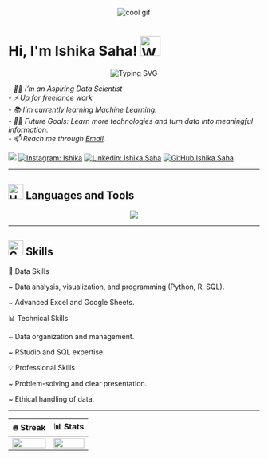 <p align="center">
  <img src="https://drive.google.com/uc?id=1IUMl_BQ-MC15C5Im1L8uKwga5elXEolP" alt="cool gif">
</p>

# Hi, I'm Ishika Saha! <img src="https://raw.githubusercontent.com/Tarikul-Islam-Anik/Animated-Fluent-Emojis/master/Emojis/Hand%20gestures/Waving%20Hand%20Medium-Light%20Skin%20Tone.png" alt="Waving Hand Medium-Light Skin Tone" width="40" height="40" />  

<p align="center">
 <img src="https://readme-typing-svg.herokuapp.com?font=Mitr&color=FAFF00&weight=1100&size=35&duration=6000&pause=800&width=435&lines=Hi%2C+nice+to+meet+you!;Let's+connect+and+grow+together!;Have+a+good+day+ahead!" alt="Typing SVG" />
</p>
<p><em> 
  - 👨‍💻  I’m an Aspiring Data Scientist<br>
  - ⚡  Up for freelance work<br>
  - 📚  I’m currently learning Machine Learning.<br>
  - 💪🏼  Future Goals: Learn more technologies and turn data into meaningful information.<br>
  - 📫 Reach me through <a href="mailto:ishika.sahajuly21@gmail.com">Email</a>.<br>
</em></p>

![](https://komarev.com/ghpvc/?username=thecurryguy&color=blueviolet&style=flat-square)
[![Instagram: Ishika](https://img.shields.io/badge/Instagram-ishikaafr-%23E4405F?style=flat&logo=instagram&logoColor=white)](https://www.instagram.com/ishikaafr) 
[![Linkedin: Ishika Saha](https://img.shields.io/badge/-ishika-blue?style=flat-square&logo=Linkedin&logoColor=white&link=https://www.linkedin.com/in/thecurryguy/)](https://www.linkedin.com/in/ishika-saha-733b8b24b/)
[![GitHub Ishika Saha](https://img.shields.io/github/followers/ishika?label=follow&style=social)](https://github.com/Ish-i-ka)

---

## <img src="https://raw.githubusercontent.com/Tarikul-Islam-Anik/Animated-Fluent-Emojis/master/Emojis/Objects/Hammer%20and%20Wrench.png" alt="Hammer and Wrench" width="30" height="30" /> Languages and Tools
<p align="center">
  <img src="https://skillicons.dev/icons?i=python,r,c,html,css,gcp,vscode,mysql,github,tensorflow" />
</p>

---
 ## <img src="https://raw.githubusercontent.com/Tarikul-Islam-Anik/Animated-Fluent-Emojis/master/Emojis/Objects/Chart%20Increasing.png" alt="Chart Increasing" width="30" height="30" /> Skills

🧮 Data Skills

~ Data analysis, visualization, and programming (Python, R, SQL).

~ Advanced Excel and Google Sheets.

📊 Technical Skills

~ Data organization and management.

~ RStudio and SQL expertise.

💡 Professional Skills

~ Problem-solving and clear presentation.

~ Ethical handling of data.

---

| 🔥 Streak | 📊 Stats |
| --- | --- |
| <img src="https://github-readme-streak-stats.herokuapp.com?user=Ish-i-ka&theme=nightowl&hide_border=true" width = "100%"> | <img src="https://github-readme-stats.vercel.app/api?username=Ish-i-ka&count_private=true&show_icons=true&title_color=7A7ADB&icon_color=2234AE&text_color=D3D3D3&bg_color=0,000000,130F40&hide_border=true&rank_icon=github&show_icons=true" width="100%"> |
